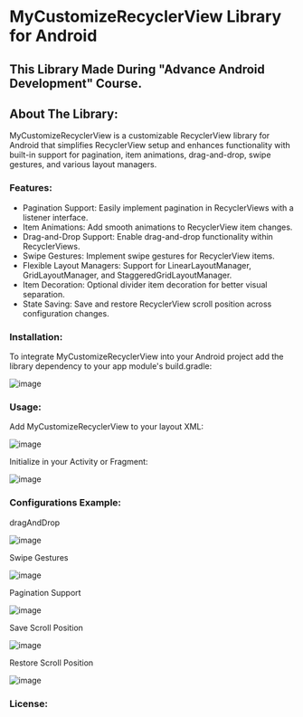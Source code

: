 # MyCustomizeRecyclerView Library for Android

## This Library Made During "Advance Android Development" Course.

## About The Library:
  MyCustomizeRecyclerView is a customizable RecyclerView library for Android that simplifies
  RecyclerView setup and enhances functionality with built-in support for pagination, item
  animations, drag-and-drop, swipe gestures, and various layout managers.

### Features:
  * Pagination Support: Easily implement pagination in RecyclerViews with a listener interface.
  * Item Animations: Add smooth animations to RecyclerView item changes.
  * Drag-and-Drop Support: Enable drag-and-drop functionality within RecyclerViews.
  * Swipe Gestures: Implement swipe gestures for RecyclerView items.
  * Flexible Layout Managers: Support for LinearLayoutManager, GridLayoutManager, and
    StaggeredGridLayoutManager.
  * Item Decoration: Optional divider item decoration for better visual separation.
  * State Saving: Save and restore RecyclerView scroll position across configuration changes.

### Installation:
  To integrate MyCustomizeRecyclerView into your Android project add the library dependency to your app module's build.gradle:




  ![image](https://github.com/user-attachments/assets/8a6d0486-b942-4532-b12f-968d6b2a2492)




### Usage:
Add MyCustomizeRecyclerView to your layout XML:




![image](https://github.com/user-attachments/assets/295770eb-5d9a-48cd-be63-effc2af2fcab)




Initialize in your Activity or Fragment:




![image](https://github.com/user-attachments/assets/a9039d6c-828c-464b-9876-a8197537c9e8)




### Configurations Example:

dragAndDrop




![image](https://github.com/user-attachments/assets/bd1a84b9-829b-474b-8784-bb515afeaa08)




Swipe Gestures




![image](https://github.com/user-attachments/assets/59bdff77-8c7d-4547-8263-280025407bdf)




Pagination Support




![image](https://github.com/user-attachments/assets/8e266381-a1dc-4f05-aff9-e424b0af92b9)




Save Scroll Position




![image](https://github.com/user-attachments/assets/cc8f99c7-fa56-4ab9-8df8-28e0aaf6694b)




Restore Scroll Position




![image](https://github.com/user-attachments/assets/04bad052-f287-4957-aec9-b068d552b6ad)

### License:





